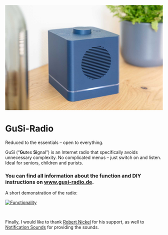 <img src="images/thumbnail.jpg">


<h1>GuSi-Radio</h1> 

Reduced to the essentials – open to everything.

GuSi (“<b>Gu</b>tes <b>Si</b>gnal”) is an Internet radio that specifically avoids unnecessary complexity. 
No complicated menus – just switch on and listen. Ideal for seniors, children and purists.

<h3>You can find all information about the function and DIY instructions on <a href="https://gusi-radio.de/en/home-english/">www.gusi-radio.de</a>.</h3>


A short demonstration of the radio:

[![Functionality](https://img.youtube.com/vi/FBuoywtGWyI/0.jpg)](https://youtu.be/FBuoywtGWyI)


</br>

Finally, I would like to thank [Robert Nickel](https://github.com/Robert-Nickel) for his support, as well to [Notification Sounds](https://notificationsounds.com/) for providing the sounds.